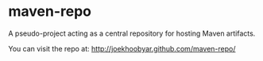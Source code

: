 maven-repo
==========

A pseudo-project acting as a central repository for hosting Maven artifacts.

You can visit the repo at: http://joekhoobyar.github.com/maven-repo/